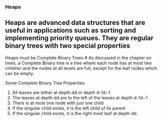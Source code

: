 ### Heaps
## Heaps are advanced data structures that are useful in applications such as sorting and implementing priority queues. They are regular binary trees with two special properties

Heaps must be Complete Binary Trees #
As discussed in the chapter on trees, a Complete Binary tree is a tree where each node has at most two children and the nodes at all levels are full, except for the leaf nodes which can be empty.

Some Complete Binary Tree Properties:

1. All leaves are either at depth dd or depth d-1d−1.
2. The leaves at depth dd are to the left of the leaves at depth d-1d−1
3. There is at most one node with just one child
4. If the singular child exists, it is the left child of its parent
5. If the singular child exists, it is the right most leaf at depth dd.

